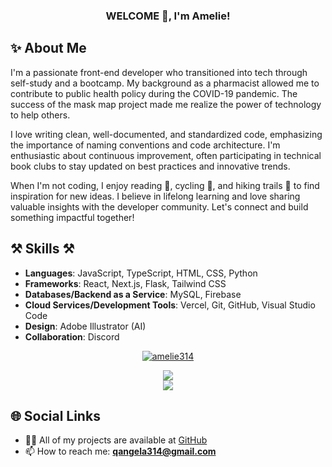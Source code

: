 <h3 align="center">WELCOME 👋, I'm Amelie!</h3>

## ✨ About Me
I'm a passionate front-end developer who transitioned into tech through self-study and a bootcamp. My background as a pharmacist allowed me to contribute to public health policy during the COVID-19 pandemic. The success of the mask map project made me realize the power of technology to help others.  

I love writing clean, well-documented, and standardized code, emphasizing the importance of naming conventions and code architecture. I'm enthusiastic about continuous improvement, often participating in technical book clubs to stay updated on best practices and innovative trends.  

When I'm not coding, I enjoy reading 📖, cycling 🚴, and hiking trails 🥾 to find inspiration for new ideas. I believe in lifelong learning and love sharing valuable insights with the developer community. Let's connect and build something impactful together!  

## ⚒️ Skills ⚒️

- **Languages**: JavaScript, TypeScript, HTML, CSS, Python
- **Frameworks**: React, Next.js, Flask, Tailwind CSS
- **Databases/Backend as a Service**: MySQL, Firebase
- **Cloud Services/Development Tools**: Vercel, Git, GitHub, Visual Studio Code
- **Design**: Adobe Illustrator (AI)
- **Collaboration**: Discord

<p align="center">
  <a href="https://github.com/amelie314"><img align="center" src="https://github-readme-stats.vercel.app/api/top-langs?username=amelie314&show_icons=true&locale=en&layout=compact&theme=tokyonight" alt="amelie314" /></a>
</p>

<div align="center">
  <img src="https://skillicons.dev/icons?i=react,nextjs,tailwind,ts,html,css,javascript,github,vercel" /><br>
  <img src="https://skillicons.dev/icons?i=mysql,python,flask,vscode,git,discord,ai" /><br>
</div>

## 🌐 Social Links

- 👨‍💻 All of my projects are available at [GitHub](https://github.com/amelie314?tab=repositories)
- 📫 How to reach me: **qangela314@gmail.com**

<!--
**amelie314/amelie314** is a ✨ _special_ ✨ repository because its `README.md` (this file) appears on your GitHub profile.
-->


